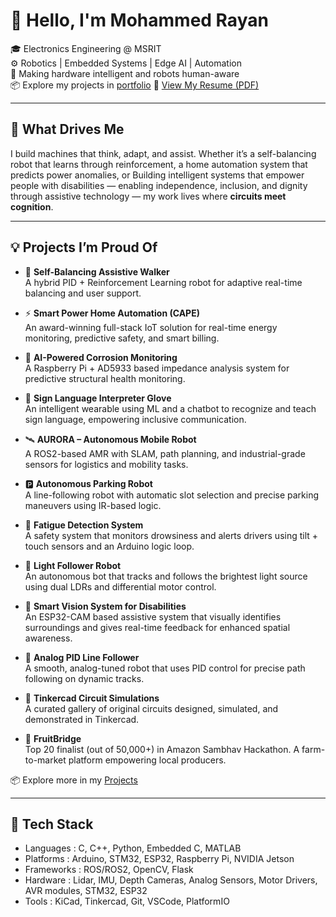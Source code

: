 # 👋 Hello, I'm Mohammed Rayan

🎓 Electronics Engineering @ MSRIT  
⚙️ Robotics | Embedded Systems | Edge AI | Automation  
🧠 Making hardware intelligent and robots human-aware  
📦 Explore my projects in [portfolio](https://mohammedryn.github.io/robotics-portfolio/)
📄 [View My Resume (PDF)](https://mohammedryn.github.io/mohammedryn/RayanCV.pdf)



---

## 🚀 What Drives Me

I build machines that think, adapt, and assist. Whether it’s a self-balancing robot that learns through reinforcement, a home automation system that predicts power anomalies, or Building intelligent systems that empower people with disabilities — enabling independence, inclusion, and dignity through assistive technology — my work lives where **circuits meet cognition**.

---

## 💡 Projects I’m Proud Of

- 🤖 **Self-Balancing Assistive Walker**  
  A hybrid PID + Reinforcement Learning robot for adaptive real-time balancing and user support.

- ⚡ **Smart Power Home Automation (CAPE)**  
  An award-winning full-stack IoT solution for real-time energy monitoring, predictive safety, and smart billing.

- 🧪 **AI-Powered Corrosion Monitoring**  
  A Raspberry Pi + AD5933 based impedance analysis system for predictive structural health monitoring.

- 🧤 **Sign Language Interpreter Glove**  
  An intelligent wearable using ML and a chatbot to recognize and teach sign language, empowering inclusive communication.

- 🛰️ **AURORA – Autonomous Mobile Robot**  
  A ROS2-based AMR with SLAM, path planning, and industrial-grade sensors for logistics and mobility tasks.

- 🅿️ **Autonomous Parking Robot**  
  A line-following robot with automatic slot selection and precise parking maneuvers using IR-based logic.

- 🎯 **Fatigue Detection System**  
  A safety system that monitors drowsiness and alerts drivers using tilt + touch sensors and an Arduino logic loop.

- 🔦 **Light Follower Robot**  
  An autonomous bot that tracks and follows the brightest light source using dual LDRs and differential motor control.

- 🦾 **Smart Vision System for Disabilities**  
  An ESP32-CAM based assistive system that visually identifies surroundings and gives real-time feedback for enhanced spatial awareness.

- 🔁 **Analog PID Line Follower**  
  A smooth, analog-tuned robot that uses PID control for precise path following on dynamic tracks.

- 🧪 **Tinkercad Circuit Simulations**  
  A curated gallery of original circuits designed, simulated, and demonstrated in Tinkercad.

- 🌉 **FruitBridge**  
  Top 20 finalist (out of 50,000+) in Amazon Sambhav Hackathon. A farm-to-market platform empowering local producers.

📦 Explore more in my [Projects](https://github.com/mohammedryn?tab=repositories)

---

## 🧰 Tech Stack
- Languages : C, C++, Python, Embedded C, MATLAB
- Platforms : Arduino, STM32, ESP32, Raspberry Pi, NVIDIA Jetson
- Frameworks : ROS/ROS2, OpenCV, Flask
- Hardware : Lidar, IMU, Depth Cameras, Analog Sensors, Motor Drivers, AVR modules, STM32, ESP32
- Tools : KiCad, Tinkercad, Git, VSCode, PlatformIO
